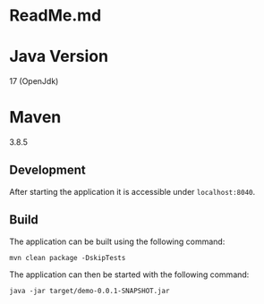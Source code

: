 # ReadMe.md

# Java Version

17 (OpenJdk)

# Maven
3.8.5

## Development

After starting the application it is accessible under `localhost:8040`.

## Build

The application can be built using the following command:

```
mvn clean package -DskipTests
```

The application can then be started with the following command:

```
java -jar target/demo-0.0.1-SNAPSHOT.jar
```
